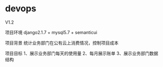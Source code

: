 # devops
V1.2

项目环境
django2.1.7 + mysql5.7 + semanticui

项目背景
统计业务部门在公有云上消费情况，控制项目成本

项目目标
1、展示业务部门每天的使用量
2、每月展示账单
3、展示业务部门数据结构
